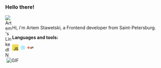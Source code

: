 ### Hello there! 
<a href="https://www.linkedin.com/in/stawetski/">
  <img align="left" alt="Artem's LinkedIN" width="22px" src="https://raw.githubusercontent.com/peterthehan/peterthehan/master/assets/linkedin.svg" />
</a>

<br>

Hi, i'm Artem Stawetski, a Frontend developer from Saint-Petersburg.


  <img align="right" alt="GIF" src="https://github.com/abhisheknaiidu/abhisheknaiidu/blob/master/code.gif?raw=true" width="500" height="320" />
  
**Languages and tools:**  

<code><img height="20" src="https://raw.githubusercontent.com/github/explore/80688e429a7d4ef2fca1e82350fe8e3517d3494d/topics/javascript/javascript.png"></code>
<code><img height="20" src="https://raw.githubusercontent.com/github/explore/80688e429a7d4ef2fca1e82350fe8e3517d3494d/topics/react/react.png"></code>
<code><img height="20" src="https://raw.githubusercontent.com/github/explore/80688e429a7d4ef2fca1e82350fe8e3517d3494d/topics/git/git.png"></code>
